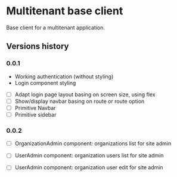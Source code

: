 # Multitenant base client
Base client for a multitenant application.

## Versions history

### 0.0.1
- Working authentication (without styling)
- Login component styling
- [ ] Adapt login page layout basing on screen size, using flex
- [ ] Show/display navbar basing on route or route option
- [ ] Primitive Navbar
- [ ] Primitive sidebar

### 0.0.2
- [ ] OrganizationAdmin component: organizations list for site admin
- [ ] UserAdmin component: organization users list for site admin
- [ ] UserAdmin component: organization user edit for site admin

